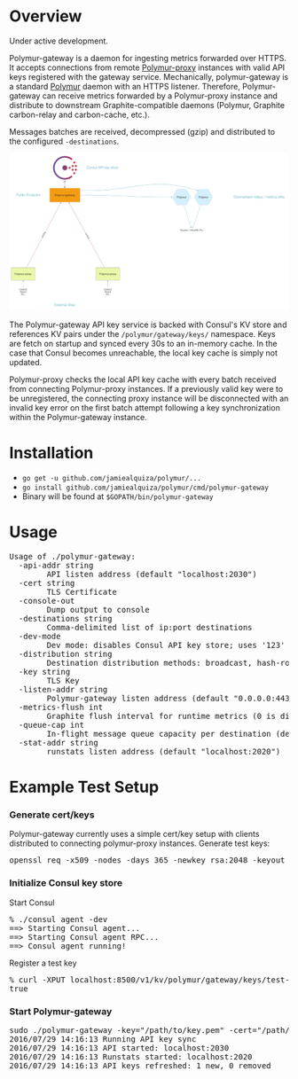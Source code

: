 # Overview

Under active development.

Polymur-gateway is a daemon for ingesting metrics forwarded over HTTPS. It accepts connections from remote [Polymur-proxy](https://github.com/jamiealquiza/polymur/tree/master/cmd/polymur-proxy) instances with valid API keys registered with the gateway service. Mechanically, polymur-gateway is a standard [Polymur](https://github.com/jamiealquiza/polymur) daemon with an HTTPS listener. Therefore, Polymur-gateway can receive metrics forwarded by a Polymur-proxy instance and distribute to downstream Graphite-compatible daemons (Polymur, Graphite carbon-relay and carbon-cache, etc.).

Messages batches are received, decompressed (gzip) and distributed to the configured `-destinations`.

![ScreenShot](https://raw.githubusercontent.com/jamiealquiza/catpics/master/polymur-proxy-gateway.png)

The Polymur-gateway API key service is backed with Consul's KV store and references KV pairs under the `/polymur/gateway/keys/` namespace. Keys are fetch on startup and synced every 30s to an in-memory cache. In the case that Consul becomes unreachable, the local key cache is simply not updated. 

Polymur-proxy checks the local API key cache with every batch received from connecting Polymur-proxy instances. If a previously valid key were to be unregistered, the connecting proxy instance will be disconnected with an invalid key error on the first batch attempt following a key synchronization within the Polymur-gateway instance.

# Installation

- `go get -u github.com/jamiealquiza/polymur/...`
- `go install github.com/jamiealquiza/polymur/cmd/polymur-gateway`
- Binary will be found at `$GOPATH/bin/polymur-gateway`

# Usage

<pre>
Usage of ./polymur-gateway:
  -api-addr string
        API listen address (default "localhost:2030")
  -cert string
        TLS Certificate
  -console-out
        Dump output to console
  -destinations string
        Comma-delimited list of ip:port destinations
  -dev-mode
        Dev mode: disables Consul API key store; uses '123'
  -distribution string
        Destination distribution methods: broadcast, hash-route (default "broadcast")
  -key string
        TLS Key
  -listen-addr string
        Polymur-gateway listen address (default "0.0.0.0:443")
  -metrics-flush int
        Graphite flush interval for runtime metrics (0 is disabled)
  -queue-cap int
        In-flight message queue capacity per destination (default 4096)
  -stat-addr string
        runstats listen address (default "localhost:2020")
</pre>

# Example Test Setup

### Generate cert/keys
Polymur-gateway currently uses a simple cert/key setup with clients distributed to connecting polymur-proxy instances. Generate test keys:
<pre>
openssl req -x509 -nodes -days 365 -newkey rsa:2048 -keyout key.pem -out cert.pem
</pre>

### Initialize Consul key store
Start Consul
<pre>
% ./consul agent -dev
==> Starting Consul agent...
==> Starting Consul agent RPC...
==> Consul agent running!
</pre>

Register a test key
<pre>
% curl -XPUT localhost:8500/v1/kv/polymur/gateway/keys/test-user -d 'test-key'
true
</pre>

### Start Polymur-gateway
<pre>
sudo ./polymur-gateway -key="/path/to/key.pem" -cert="/path/to/cert.pem" -console-out
2016/07/29 14:16:13 Running API key sync
2016/07/29 14:16:13 API started: localhost:2030
2016/07/29 14:16:13 Runstats started: localhost:2020
2016/07/29 14:16:13 API keys refreshed: 1 new, 0 removed
</pre>
